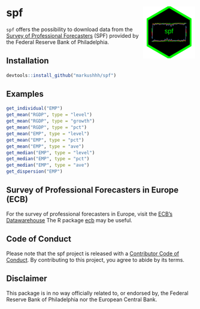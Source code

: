 <!-- README.md is generated from README.Rmd. Please edit that file -->

spf <a href='https://github.com/markushhh/spf'><img src='man/figures/sticker.png' align="right" height="138.5" /></a>
=====================================================================================================================

<!-- badges: start -->
<!-- badges: end -->

`spf` offers the possibility to download data from the [Survey of
Professional
Forecasters](https://www.philadelphiafed.org/research-and-data/real-time-center/survey-of-professional-forecasters/data-files)
(SPF) provided by the Federal Reserve Bank of Philadelphia.

Installation
------------

``` r
devtools::install_github("markushhh/spf")
```

Examples
--------

``` r
get_individual("EMP")
get_mean("RGDP", type = "level")
get_mean("RGDP", type = "growth")
get_mean("RGDP", type = "pct")
get_mean("EMP", type = "level")
get_mean("EMP", type = "pct")
get_mean("EMP", type = "ave")
get_median("EMP", type = "level")
get_median("EMP", type = "pct")
get_median("EMP", type = "ave")
get_dispersion("EMP")
```

Survey of Professional Forecasters in Europe (ECB)
--------------------------------------------------

For the survey of professional forecasters in Europe, visit the [ECB’s
Datawarehouse](https://sdw.ecb.europa.eu/browse.do?node=9691152) The R
package [ecb](https://github.com/expersso/ecb) may be useful.

Code of Conduct
---------------

Please note that the spf project is released with a [Contributor Code of
Conduct](https://contributor-covenant.org/version/2/0/CODE_OF_CONDUCT.html).
By contributing to this project, you agree to abide by its terms.

Disclaimer
----------

This package is in no way officially related to, or endorsed by, the
Federal Reserve Bank of Philadelphia nor the European Central Bank.

